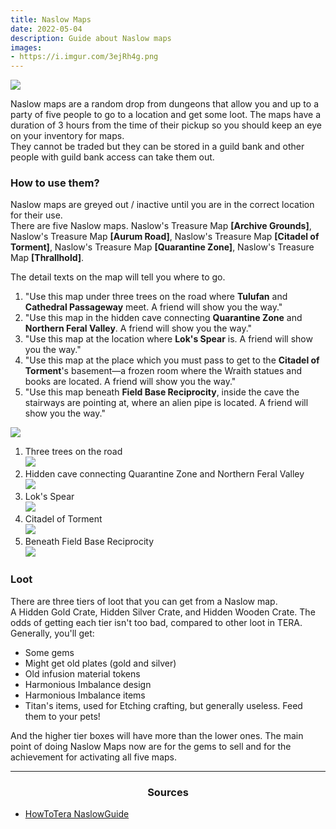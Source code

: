 ```yaml
---
title: Naslow Maps
date: 2022-05-04   
description: Guide about Naslow maps    
images:
- https://i.imgur.com/3ejRh4g.png
---
```


![](https://i.imgur.com/93eppRD.png)

Naslow maps are a random drop from dungeons that allow you and up to a party of five people to go to a location and get some loot. The maps have a duration of 3 hours from the time of their pickup so you should keep an eye on your inventory for maps. <br> 
They cannot be traded but they can be stored in a guild bank and other people with guild bank access can take them out.


### How to use them?

Naslow maps are greyed out / inactive until you are in the correct location for their use. <br>
There are five Naslow maps. Naslow's Treasure Map **[Archive Grounds]**, Naslow's Treasure Map **[Aurum Road]**, Naslow's Treasure Map **[Citadel of Torment]**, Naslow's Treasure Map **[Quarantine Zone]**, Naslow's Treasure Map **[Thrallhold]**.

The detail texts on the map will tell you where to go. <br>
1. "Use this map under three trees on the road where **Tulufan** and **Cathedral Passageway** meet. A friend will show you the way."
2. "Use this map in the hidden cave connecting **Quarantine Zone** and **Northern Feral Valley**. A friend will show you the way."
3. "Use this map at the location where **Lok's Spear** is. A friend will show you the way."
4. "Use this map at the place which you must pass to get to the **Citadel of Torment**'s basement—a frozen room where the Wraith statues and books are located. A friend will show you the way."
5. "Use this map beneath **Field Base Reciprocity**, inside the cave the stairways are pointing at, where an alien pipe is located. A friend will show you the way."

![](https://i.imgur.com/0mYrvGG.png)

1. Three trees on the road <br>
![](https://i.imgur.com/jhGdetP.png)
2. Hidden cave connecting Quarantine Zone and Northern Feral Valley <br>
![](https://i.imgur.com/rhdb23r.png)
3. Lok's Spear <br>
![](https://i.imgur.com/I7fSXKT.png)
4. Citadel of Torment <br>
![](https://i.imgur.com/8TBSNJh.png)
5. Beneath Field Base Reciprocity <br>
![](https://i.imgur.com/4yW9Q7z.png)

### Loot

There are three tiers of loot that you can get from a Naslow map. <br>
A Hidden Gold Crate, Hidden Silver Crate, and Hidden Wooden Crate. The odds of getting each tier isn't too bad, compared to other loot in TERA. Generally, you'll get:

- Some gems
- Might get old plates (gold and silver)
- Old infusion material tokens
- Harmonious Imbalance design
- Harmonious Imbalance items
- Titan's items, used for Etching crafting, but generally useless. Feed them to your pets!

And the higher tier boxes will have more than the lower ones. The main point of doing Naslow Maps now are for the gems to sell and for the achievement for activating all five maps.

<hr/>

<center><h3>Sources</h3></center>

* [HowToTera NaslowGuide](https://howtotera.com/naslow-map-guide/)